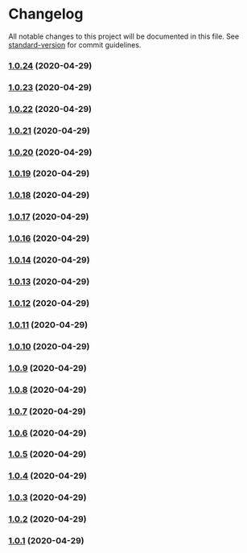 # Changelog

All notable changes to this project will be documented in this file. See [standard-version](https://github.com/conventional-changelog/standard-version) for commit guidelines.

### [1.0.24](https://github.com/lemon-sour/renovate-config/compare/v1.0.23...v1.0.24) (2020-04-29)

### [1.0.23](https://github.com/lemon-sour/renovate-config/compare/v1.0.22...v1.0.23) (2020-04-29)

### [1.0.22](https://github.com/lemon-sour/renovate-config/compare/v1.0.21...v1.0.22) (2020-04-29)

### [1.0.21](https://github.com/lemon-sour/renovate-config/compare/v1.0.20...v1.0.21) (2020-04-29)

### [1.0.20](https://github.com/lemon-sour/renovate-config/compare/v1.0.19...v1.0.20) (2020-04-29)

### [1.0.19](https://github.com/lemon-sour/renovate-config/compare/v1.0.18...v1.0.19) (2020-04-29)

### [1.0.18](https://github.com/lemon-sour/renovate-config/compare/v1.0.17...v1.0.18) (2020-04-29)

### [1.0.17](https://github.com/lemon-sour/renovate-config/compare/v1.0.16...v1.0.17) (2020-04-29)

### [1.0.16](https://github.com/lemon-sour/renovate-config/compare/v1.0.15...v1.0.16) (2020-04-29)

### [1.0.14](https://github.com/lemon-sour/renovate-config/compare/v1.0.13...v1.0.14) (2020-04-29)

### [1.0.13](https://github.com/lemon-sour/renovate-config/compare/v1.0.12...v1.0.13) (2020-04-29)

### [1.0.12](https://github.com/lemon-sour/renovate-config/compare/v1.0.11...v1.0.12) (2020-04-29)

### [1.0.11](https://github.com/lemon-sour/renovate-config/compare/v1.0.10...v1.0.11) (2020-04-29)

### [1.0.10](https://github.com/lemon-sour/renovate-config/compare/v1.0.9...v1.0.10) (2020-04-29)

### [1.0.9](https://github.com/lemon-sour/renovate-config/compare/v1.0.8...v1.0.9) (2020-04-29)

### [1.0.8](https://github.com/lemon-sour/renovate-config/compare/v1.0.7...v1.0.8) (2020-04-29)

### [1.0.7](https://github.com/lemon-sour/renovate-config/compare/v1.0.6...v1.0.7) (2020-04-29)

### [1.0.6](https://github.com/lemon-sour/renovate-config/compare/v1.0.5...v1.0.6) (2020-04-29)

### [1.0.5](https://github.com/lemon-sour/renovate-config/compare/v1.0.4...v1.0.5) (2020-04-29)

### [1.0.4](https://github.com/lemon-sour/renovate-config/compare/v1.0.3...v1.0.4) (2020-04-29)

### [1.0.3](https://github.com/lemon-sour/renovate-config/compare/v1.0.2...v1.0.3) (2020-04-29)

### [1.0.2](https://github.com/lemon-sour/renovate-config/compare/v1.0.1...v1.0.2) (2020-04-29)

### [1.0.1](https://github.com/lemon-sour/renovate-config/compare/v1.0.0...v1.0.1) (2020-04-29)
